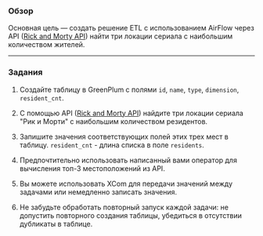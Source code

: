 ### Обзор

Основная цель — создать решение ETL с использованием AirFlow через API ([Rick and Morty API](https://rickandmortyapi.com/documentation/#location))
найти три локации сериала с наибольшим количеством жителей.

---

### Задания

1. Создайте таблицу в GreenPlum с полями `id`, `name`, `type`, `dimension`, `resident_cnt`.


2. С помощью API ([Rick and Morty API](https://rickandmortyapi.com/documentation/#location)) найдите три локации
   сериала "Рик и Морти" с наибольшим количеством резидентов.


4. Запишите значения соответствующих полей этих трех мест в таблицу.
   `resident_cnt` - длина списка в поле `residents`.


5. Предпочтительно использовать написанный вами оператор для вычисления топ-3 местоположений из API.


6. Вы можете использовать XCom для передачи значений между задачами или немедленно записать значения.


7. Не забудьте обработать повторный запуск каждой задачи: не допустить повторного создания таблицы, убедиться в отсутствии
дубликаты в таблице.
